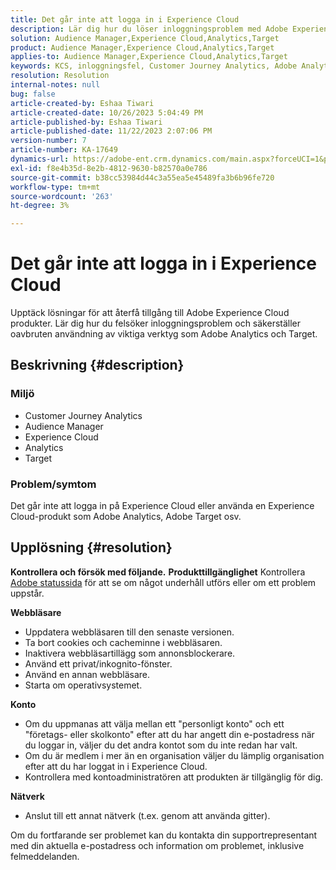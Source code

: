 ```yaml
---
title: Det går inte att logga in i Experience Cloud
description: Lär dig hur du löser inloggningsproblem med Adobe Experience Cloud-produkter som Analytics och Target.
solution: Audience Manager,Experience Cloud,Analytics,Target
product: Audience Manager,Experience Cloud,Analytics,Target
applies-to: Audience Manager,Experience Cloud,Analytics,Target
keywords: KCS, inloggningsfel, Customer Journey Analytics, Adobe Analytics, Experience Cloud
resolution: Resolution
internal-notes: null
bug: false
article-created-by: Eshaa Tiwari
article-created-date: 10/26/2023 5:04:49 PM
article-published-by: Eshaa Tiwari
article-published-date: 11/22/2023 2:07:06 PM
version-number: 7
article-number: KA-17649
dynamics-url: https://adobe-ent.crm.dynamics.com/main.aspx?forceUCI=1&pagetype=entityrecord&etn=knowledgearticle&id=a263c2c3-2174-ee11-9ae7-6045bd0063aa
exl-id: f8e4b35d-8e2b-4812-9630-b82570a0e786
source-git-commit: b38cc53984d44c3a55ea5e45489fa3b6b96fe720
workflow-type: tm+mt
source-wordcount: '263'
ht-degree: 3%

---
```


# Det går inte att logga in i Experience Cloud


Upptäck lösningar för att återfå tillgång till Adobe Experience Cloud produkter. Lär dig hur du felsöker inloggningsproblem och säkerställer oavbruten användning av viktiga verktyg som Adobe Analytics och Target.

## Beskrivning {#description}


### <b>Miljö</b>

- Customer Journey Analytics
- Audience Manager
- Experience Cloud
- Analytics 
- Target


### <b>Problem/symtom</b>

Det går inte att logga in på Experience Cloud eller använda en Experience Cloud-produkt som Adobe Analytics, Adobe Target osv.


## Upplösning {#resolution}

<b>Kontrollera och försök med följande.</b>
<b>Produkttillgänglighet</b>
Kontrollera [Adobe statussida](https://status.adobe.com) för att se om något underhåll utförs eller om ett problem uppstår.

<b>Webbläsare</b>

- Uppdatera webbläsaren till den senaste versionen.
- Ta bort cookies och cacheminne i webbläsaren.
- Inaktivera webbläsartillägg som annonsblockerare.
- Använd ett privat/inkognito-fönster.
- Använd en annan webbläsare.
- Starta om operativsystemet.


<b>Konto</b>

- Om du uppmanas att välja mellan ett &quot;personligt konto&quot; och ett &quot;företags- eller skolkonto&quot; efter att du har angett din e-postadress när du loggar in, väljer du det andra kontot som du inte redan har valt.
- Om du är medlem i mer än en organisation väljer du lämplig organisation efter att du har loggat in i Experience Cloud.
- Kontrollera med kontoadministratören att produkten är tillgänglig för dig.


<b>Nätverk</b>

- Anslut till ett annat nätverk (t.ex. genom att använda gitter).


Om du fortfarande ser problemet kan du kontakta din supportrepresentant med din aktuella e-postadress och information om problemet, inklusive felmeddelanden.
